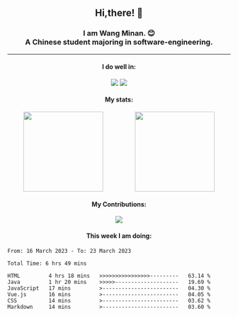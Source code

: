 <div align="center">
	<h2>
		Hi,there! 👋
	</h2>
	<h3>
		I am Wang Minan. 😊 <br>
		A Chinese student majoring in software-engineering.
	</h3>
	<hr>
	<h4>I do well in:</h4>
		<div>
			<img src="https://img.shields.io/badge/-Java-orange" />
			<img src="https://img.shields.io/badge/-Vue.js-brightgreen" />
		</div>
	<h4>My stats:</h4>
	<div style="display: flex; justify-content: space-around;">
		<img style="height: 180px;" src="https://github-readme-stats-3w54e5o5z-wangminan.vercel.app/api?username=WangMinan&show_icons=true" />
		<img style="height: 180px;" src="https://github-readme-stats-3w54e5o5z-wangminan.vercel.app/api/top-langs/?username=WangMinan&layout=compact" />
	</div>
	<h4>My Contributions:</h4>
	<div>
		<img src="https://github-readme-activity-graph.cyclic.app/graph?username=WangMinan&theme=vue" />
	</div>
    <h4 style="text-align=center;">This week I am doing:</h4>
</div>


<!--START_SECTION:waka-->

```text
From: 16 March 2023 - To: 23 March 2023

Total Time: 6 hrs 49 mins

HTML         4 hrs 18 mins   >>>>>>>>>>>>>>>>---------   63.14 %
Java         1 hr 20 mins    >>>>>--------------------   19.69 %
JavaScript   17 mins         >------------------------   04.30 %
Vue.js       16 mins         >------------------------   04.05 %
CSS          14 mins         >------------------------   03.62 %
Markdown     14 mins         >------------------------   03.60 %
```

<!--END_SECTION:waka-->

